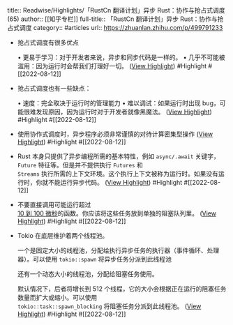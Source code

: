 title:: Readwise/Highlights/「RustCn 翻译计划」异步 Rust：协作与抢占式调度 (65)
author:: [[知乎专栏]]
full-title:: 「RustCn 翻译计划」异步 Rust：协作与抢占式调度
category:: #articles
url:: https://zhuanlan.zhihu.com/p/499791233

- 抢占式调度有很多优点
  
  •   更易于学习：对于开发者来说，异步和同步代码是一样的。
  •   几乎不可能被滥用：因为运行时会帮我们打理好一切。 ([View Highlight](https://read.readwise.io/read/01ga2xg3g2e4k56hpdzzzd15z3)) #Highlight #[[2022-08-12]]
- 抢占式调度也有一些缺点：
  
  •   速度：完全取决于运行时的管理能力
  •   难以调试：如果运行时出现 bug，可能很难发现原因，因为运行时对于开发者就像黑魔法。 ([View Highlight](https://read.readwise.io/read/01ga2xg83k2w9y1trw2whbahfh)) #Highlight #[[2022-08-12]]
- 使用协作式调度时，异步程序必须非常谨慎的对待计算密集型操作 ([View Highlight](https://read.readwise.io/read/01ga2xhxxczayae9sfr3115jsp)) #Highlight #[[2022-08-12]]
- Rust 本身只提供了异步编程所需的基本特性，例如 `async/.await` 关键字，`Future` 特征等。但是并不提供执行 `Futures` 和  
  `Streams` 执行所需的上下文环境。这个执行上下文被称为运行时。如果没有运行时，你就不能运行异步代码。 ([View Highlight](https://read.readwise.io/read/01ga2xjbjy8ejn5bjqs974v14h)) #Highlight #[[2022-08-12]]
- 不要直接调用可能运行超过  
  [10 到 100 微秒](https://link.zhihu.com/?target=https%3A//ryhl.io/blog/async-what-is-blocking/)的函数。你应该将这些任务放到单独的阻塞队列里。 ([View Highlight](https://read.readwise.io/read/01ga2xmzpm6ps8ebcmr3kewjdb)) #Highlight #[[2022-08-12]]
- Tokio 在底层维护着两个线程池。
  
  一个是固定大小的线程池，分配给执行异步任务的执行器（事件循环、处理器）。可以使用 `tokio::spawn` 将异步任务分派到此线程池
  
  还有一个动态大小的线程池，分配给阻塞任务使用。
  
  默认情况下，后者将增长到 512 个线程，它的大小会根据正在运行的阻塞任务数量而扩大或缩小。可以使用  
  `tokio::task::spawn_blocking` 将阻塞任务分派到此线程池。 ([View Highlight](https://read.readwise.io/read/01ga2xp49dnr7bm7z6y4tc7zts)) #Highlight #[[2022-08-12]]